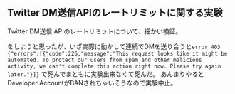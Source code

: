 Twitter DM送信APIのレートリミットに関する実験
----

Twitter DM送信 APIのレートリミットについて、細かい検証。

をしようと思ったが、いざ実際に動かして連続でDMを送り合うと`error 403 {"errors":[{"code":226,"message":"This request looks like it might be automated. To protect our users from spam and other malicious activity, we can't complete this action right now. Please try again later."}]}` で死んでまともに実験出来なくて死んだ。
あんまりやるとDeveloper AccountがBANされちゃいそうなので実験中止。

